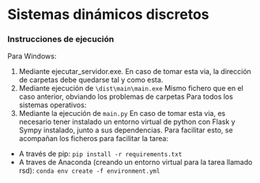# Sistemas dinámicos discretos

### Instrucciones de ejecución 

Para Windows:
1. Mediante ejecutar_servidor.exe.
  En caso de tomar esta via, la dirección de carpetas debe quedarse tal y como esta.
2. Mediante ejecución de ``` \dist\main\main.exe ```
  Mismo fichero que en el caso anterior, obviando los problemas de carpetas
Para todos los sistemas operativos:
1. Mediante la ejecución de ```main.py```
  En caso de tomar esta via, es necesario tener instalado un entorno virtual de python con Flask y Sympy instalado, junto a sus dependencias. Para facilitar esto, se acompañan los ficheros para facilitar la tarea:
  - A través de pip: ``` pip install -r requirements.txt ```
  - A traves de Anaconda (creando un entorno virtual para la tarea llamado rsd): ``` conda env create -f environment.yml ```
